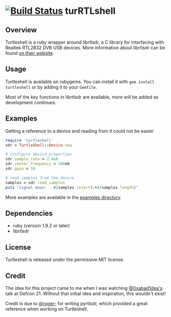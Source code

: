 [![Build Status](https://travis-ci.org/tjarratt/turtleshell.png)](https://travis-ci.org/tjarratt/turtleshell) turRTLshell
============

Overview
--------
Turtleshell is a ruby wrapper around librtlsdr, a C library for interfacing with Realtek RTL2832 DVB USB devices. More information about librtlsdr can be found [on their website](http://sdr.osmocom.org/trac/wiki/rtl-sdr).

Usage
-----
Turtleshell is available on rubygems. You can install it with `gem install turtleshell` or by adding it to your `Gemfile`.

Most of the key functions in librtlsdr are available, more will be added as development continues.

Examples
--------
Getting a reference to a device and reading from it could not be easier
```ruby
require 'turtleshell'
sdr = TurtleShell::Device.new

# configure device properties
sdr.sample_rate = 2.4e6
sdr.center_frequency = 100e6
sdr.gain = 10

# read samples from the device
samples = sdr.read_samples
puts "signal mean:   #{samples.inject(:+)/samples.length}"
```

More examples are available in the [examples directory](https://github.com/tjarratt/turtleshell/tree/master/examples).

Dependencies
------------
* ruby (version 1.9.2 or later)
* librtlsdr

License
-------
Turtleshell is released under the permissive MIT license.

Credit
------
The idea for this project came to me when I was watching [@0xabad1dea's](https://github.com/0xabad1dea) talk at Defcon 21. Without that initial idea and inspiration, this wouldn't exist!

Credit is due to [@roger-](https://github.com/roger-) for writing pyrtlsdr, which provided a great reference when working on Turtleshell.
